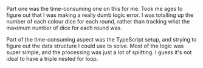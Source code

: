 Part one was the time-consuming one on this for me. Took me ages to figure out that I was making a really dumb logic error. I was totalling up the number of each colour dice for each round, rather than tracking what the maximum number of dice for each round was.

Part of the time-consuming aspect was the TypeScript setup, and strying to figure out the data structure I could use to solve. Most of the logic was super simple, and the processing was just a lot of splitting. I guess it's not ideal to have a triple nested for loop.